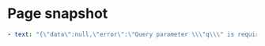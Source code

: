 # Page snapshot

```yaml
- text: "{\"data\":null,\"error\":\"Query parameter \\\"q\\\" is required\",\"success\":false,\"timestamp\":\"2025-07-18T17:49:02.934541+00:00\"}"
```